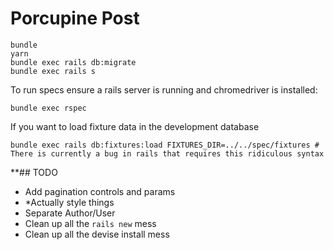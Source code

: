 # Porcupine Post

```
bundle
yarn
bundle exec rails db:migrate
bundle exec rails s
```

To run specs ensure a rails server is running and chromedriver is installed:
```
bundle exec rspec
```

If you want to load fixture data in the development database
```
bundle exec rails db:fixtures:load FIXTURES_DIR=../../spec/fixtures # There is currently a bug in rails that requires this ridiculous syntax 
```

**## TODO
  * Add pagination controls and params
  * *Actually style things
  * Separate Author/User
  * Clean up all the `rails new` mess
  * Clean up all the devise install mess
